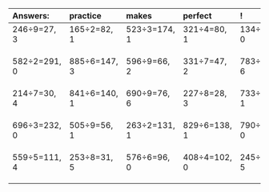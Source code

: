 | Answers: | practice | makes | perfect | ! |
| :--- | :--- | :--- | :--- | :--- |
| 246÷9=27, 3 | 165÷2=82, 1 | 523÷3=174, 1 | 321÷4=80, 1 | 134÷2=67, 0 | 
|   |   |   |   |   | 
|   |   |   |   |   | 
|   |   |   |   |   | 
| 582÷2=291, 0 | 885÷6=147, 3 | 596÷9=66, 2 | 331÷7=47, 2 | 783÷7=111, 6 | 
|   |   |   |   |   | 
|   |   |   |   |   | 
|   |   |   |   |   | 
| 214÷7=30, 4 | 841÷6=140, 1 | 690÷9=76, 6 | 227÷8=28, 3 | 733÷2=366, 1 | 
|   |   |   |   |   | 
|   |   |   |   |   | 
|   |   |   |   |   | 
| 696÷3=232, 0 | 505÷9=56, 1 | 263÷2=131, 1 | 829÷6=138, 1 | 790÷2=395, 0 | 
|   |   |   |   |   | 
|   |   |   |   |   | 
|   |   |   |   |   | 
| 559÷5=111, 4 | 253÷8=31, 5 | 576÷6=96, 0 | 408÷4=102, 0 | 245÷8=30, 5 | 
|   |   |   |   |   | 
|   |   |   |   |   | 
|   |   |   |   |   | 
